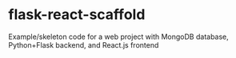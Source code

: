 # flask-react-scaffold

Example/skeleton code for a web project with MongoDB database, Python+Flask backend, and React.js frontend
